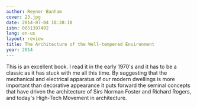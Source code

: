 ```yaml
---
author: Reyner Banham
cover: 23.jpg
date: 2014-07-04 18:28:18
isbn: 0851397492
lang: en-us
layout: review
title: The Architecture of the Well-tempered Environment
year: 2014
---
```


This is an excellent book. I read it in the early 1970's and it has to be a classic as it has stuck with me all this time. By suggesting that the mechanical and electrical apparatus of our modern dwellings is more important than decorative appearance it puts forward the seminal concepts that have driven the architecture of Sirs Norman Foster and Richard Rogers, and today's High-Tech Movement in architecture.
